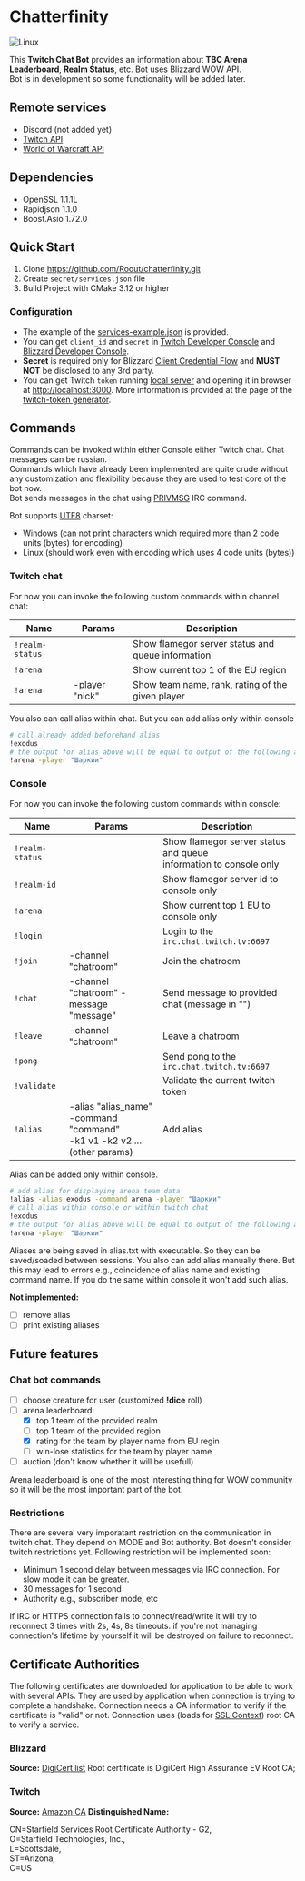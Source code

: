 # Chatterfinity

![Linux](https://github.com/Roout/chatterfinity/actions/workflows/cmake.yml/badge.svg?branch=master)

This **Twitch Chat Bot** provides an information about **TBC Arena Leaderboard**, **Realm Status**, etc. Bot uses Blizzard WOW API.  
Bot is in development so some functionality will be added later.

## Remote services

- Discord (not added yet)
- [Twitch API](https://dev.twitch.tv/docs/api)
- [World of Warcraft API](https://develop.battle.net/documentation/world-of-warcraft-classic/game-data-apis)

## Dependencies

- OpenSSL 1.1.1L
- Rapidjson 1.1.0
- Boost.Asio 1.72.0

## Quick Start

1. Clone <https://github.com/Roout/chatterfinity.git>
2. Create `secret/services.json` file
3. Build Project with CMake 3.12 or higher

### Configuration

- The example of the [services-example.json](secret/services.json) is provided.
- You can get `client_id` and `secret` in [Twitch Developer Console](https://dev.twitch.tv/) and [Blizzard Developer Console](https://develop.battle.net/).
- **Secret** is required only for Blizzard [Client Credential Flow](https://develop.battle.net/documentation/guides/using-oauth/client-credentials-flow) and **MUST NOT** be disclosed to any 3rd party.  
- You can get Twitch `token` running [local server](https://github.com/Roout/twitch-token) and opening it in browser at <http://localhost:3000>. More information is provided at the page of the [twitch-token generator](https://github.com/Roout/twitch-token).

## Commands

Commands can be invoked within either Console either Twitch chat. Chat messages can be russian.  
Commands which have already been implemented are quite crude without any customization and flexibility because they are used to test core of the bot now.  
Bot sends messages in the chat using [PRIVMSG](https://dev.twitch.tv/docs/irc/guide) IRC command.

Bot supports [UTF8](https://en.wikipedia.org/wiki/UTF-8) charset:

- Windows (can not print characters which required more than 2 code units (bytes) for encoding)
- Linux (should work even with encoding which uses 4 code units (bytes))

### Twitch chat

For now you can invoke the following custom commands within channel chat:

| Name           |  Params        | Description                                         |
|----------------|----------------|-----------------------------------------------------|
| `!realm-status`|                | Show flamegor server status and queue information   |
| `!arena`       |                | Show current top 1 of the EU region                 |
| `!arena`       | -player "nick" | Show team name, rank, rating of the given player    |

You also can call alias within chat. But you can add alias only within console

```bash
# call already added beforehand alias
!exodus
# the output for alias above will be equal to output of the following arena command
!arena -player "Шаркии"
```

### Console

For now you can invoke the following custom commands within console:

| Name           |  Params            | Description                                                        |
|----------------|--------------------|--------------------------------------------------------------------|
| `!realm-status`|                    | Show flamegor server status and queue <br />information to console only  |
| `!realm-id`    |                    | Show flamegor server id to console only                            |
| `!arena`       |                    | Show current top 1 EU to console only                              |
| `!login`       |                    | Login to the `irc.chat.twitch.tv:6697`                             |
| `!join`        | -channel "chatroom"| Join the chatroom                                                  |
| `!chat`        | -channel "chatroom" -message "message" | Send message to provided chat (message in "")  |
| `!leave`       | -channel "chatroom"| Leave a chatroom                                                   |
| `!pong`        |                    | Send pong to the `irc.chat.twitch.tv:6697`                         |
| `!validate`    |                    | Validate the current twitch token                                  |
| `!alias`       | -alias "alias_name" -command "command" <br />-k1 v1 -k2 v2 ... (other params) | Add alias |

Alias can be added only within console.

```bash
# add alias for displaying arena team data
!alias -alias exodus -command arena -player "Шаркии"
# call alias within console or within twitch chat
!exodus
# the output for alias above will be equal to output of the following arena command
!arena -player "Шаркии"
```

Aliases are being saved in alias.txt with executable. So they can be saved/soaded between sessions. You also can add alias manually there. But this may lead to errors e.g., coincidence of alias name and existing command name. If you do the same within console it won't add such alias.  

**Not implemented:**

- [ ] remove alias
- [ ] print existing aliases

## Future features

### Chat bot commands

- [ ] choose creature for user (customized **!dice** roll)
- [ ] arena leaderboard:
  - [x] top 1 team of the provided realm
  - [ ] top 1 team of the provided region
  - [x] rating for the team by player name from EU regin
  - [ ] win-lose statistics for the team by player name
- [ ] auction (don't know whether it will be usefull)

Arena leaderboard is one of the most interesting thing for WOW community so it will be the most important part of the bot.

### Restrictions

There are several very imporatant restriction on the communication in twitch chat. They depend on MODE and Bot authority.
Bot doesn't consider twitch restrictions yet. Following restriction will be implemented soon:

- Minimum 1 second delay between messages via IRC connection. For slow mode it can be greater.
- 30 messages for 1 second
- Authority e.g., subscriber mode, etc

If IRC or HTTPS connection fails to connect/read/write it will try to reconnect 3 times with 2s, 4s, 8s timeouts. if you're not managing connection's lifetime by yourself it will be destroyed on failure to reconnect.

## Certificate Authorities

The following certificates are downloaded for application to be able to work with several APIs.
They are used by application when connection is trying to complete a handshake.
Connection needs a CA information to verify if the certificate is "valid" or not.
Connection uses (loads for [SSL Context](https://www.boost.org/doc/libs/1_72_0/doc/html/boost_asio/reference/ssl__context/load_verify_file.html)) root CA to verify a service.

### Blizzard

**Source:** [DigiCert list](https://www.digicert.com/kb/digicert-root-certificates.htm#roots)
Root certificate is DigiCert High Assurance EV Root CA;

### Twitch

**Source:** [Amazon CA](https://www.amazontrust.com/repository/)
**Distinguished Name:**  

CN=Starfield Services Root Certificate Authority - G2,  
O=Starfield Technologies\, Inc.,  
L=Scottsdale,  
ST=Arizona,  
C=US  
